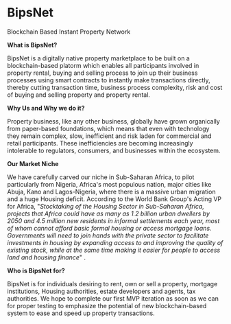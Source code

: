 # BipsNet
Blockchain Based Instant Property Network

**What is BipsNet?** 

BipsNet is a digitally native property marketplace to be built on a blockchain-based platorm which enables all participants involved in property rental, buying and selling process to join up their business processes using smart contracts to instantly make transactions directly, thereby cutting transaction time, business process complexity, risk and cost of buying and selling property and property rental.

**Why Us and Why we do it?** 

Property business, like any other business, globally have grown organically from paper-based foundations, which means that even with technology they remain complex, slow, inefficient and risk laden for commercial and retail participants. These inefficiencies are becoming increasingly intolerable to regulators, consumers, and businesses within the ecosystem.

**Our Market Niche**

We have carefully carved our niche in Sub-Saharan Africa, to pilot particularly from Nigeria, Africa's most populous nation, major cities like Abuja, Kano and Lagos-Nigeria, where there is a massive urban migration and a huge Housing deficit. 
According to the World Bank Group's Acting VP for Africa, "_Stocktaking of the Housing Sector in Sub-Saharan Africa, projects that Africa could have as many as 1.2 billion urban dwellers by 2050 and 4.5 million new residents in informal settlements each year, most of whom cannot afford basic formal housing or access mortgage loans. Governments will need to join hands with the private sector to facilitate investments in housing by expanding access to and improving the quality of existing stock, while at the same time making it easier for people to access land and housing finance_" .  

**Who is BipsNet for?**

BipsNet is for individuals desiring to rent, own or sell a property, mortgage institutions, Housing authorities, estate developers and agents, tax authorities.
We hope to complete our first MVP iteration as soon as we can for proper testing to emphasize the potential of new blockchain-based system to ease and speed up property transactions.
